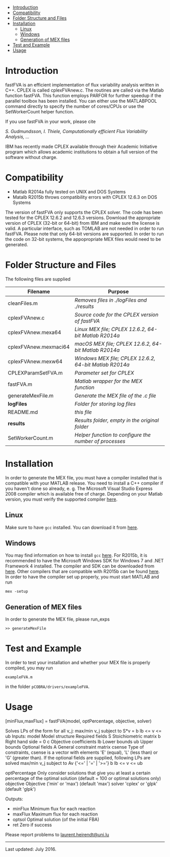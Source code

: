 <!-- MDTOC maxdepth:6 firsth1:1 numbering:0 flatten:0 bullets:1 updateOnSave:1 -->

- [Introduction](#introduction)   
- [Compatibility](#compatibility)   
- [Folder Structure and Files](#folder-structure-and-files)   
- [Installation](#installation)   
   - [Linux](#linux)   
   - [Windows](#windows)   
   - [Generation of MEX files](#generation-of-mex-files)   
- [Test and Example](#test-and-example)   
- [Usage](#usage)   

<!-- /MDTOC -->

Introduction
============

fastFVA is an efficient implementation of flux variability analysis written in C++.
CPLEX  is called cplexFVAnew.c. The routines are called via the Matlab function fastFVA. This function employs PARFOR for further speedup if the parallel toolbox has been installed. You can either use the MATLABPOOL command directly to specify the number of cores/CPUs
or use the SetWorkerCount helper function.

If you use fastFVA in your work, please cite

*S. Gudmundsson, I. Thiele, Computationally efficient Flux Variability Analysis, ...*

IBM has recently made CPLEX available through their Academic Initiative program
which allows academic institutions to obtain a full version of the software without charge.

Compatibility
============

- Matlab R2014a fully tested on UNIX and DOS Systems
- Matalb R2015b throws compatibility errors with CPLEX 12.6.3 on DOS Systems

The version of fastFVA only supports the CPLEX solver. The code has been tested for the CPLEX 12.6.2 and 12.6.3 versions. Download the appropriate version of CPLEX (32-bit or 64-bit) from IBM and make sure the license is valid. A particular interface, such as TOMLAB are not needed in order to run fastFVA. Please note that only 64-bit versions are supported. In order to run the code on 32-bit systems, the appopropriate MEX files would need to be generated.

Folder Structure and Files
==========================

The following files are supplied

| Filename               | Purpose                                                 |
| -----------------------|---------------------------------------------------------|
| cleanFiles.m           | *Removes files in ./logFiles and ./results*             |
| cplexFVAnew.c          | *Source code for the CPLEX version of fastFVA*          |
| cplexFVAnew.mexa64     | *Linux MEX file; CPLEX 12.6.2, 64-bit Matlab R2014a*    |
| cplexFVAnew.mexmaci64  | *macOS MEX file; CPLEX 12.6.2, 64-bit Matlab R2014a*    |
| cplexFVAnew.mexw64     | *Windows MEX file; CPLEX 12.6.2, 64-bit Matlab R2014a*  |
| CPLEXParamSetFVA.m     | *Parameter set for CPLEX*                               |
| fastFVA.m              | *Matlab wrapper for the MEX function*                  |
| generateMexFile.m      | *Generate the MEX file of the .c file*                  |
| **logFiles**           | *Folder for storing log files*                          |
| README.md              | *this file*                                             |
| **results**            | *Results folder, empty in the original folder*          |
| SetWorkerCount.m       | *Helper function to configure the number of processes*  |

Installation
============

In order to generate the MEX file, you must have a compiler installed that is compatible with your MATLAB release. You need to install a C++ compiler if you haven't done so already, e. g. The Microsoft Visual Studio Express 2008 compiler which is available free of charge. Depending on your Matlab version, you must verify the supported compiler [here](http://www.mathworks.com/support/compilers).

## Linux

Make sure to have `gcc` installed. You  can download it from [here](https://gcc.gnu.org/wiki/InstallingGCC).

## Windows

You may find information on how to install `gcc` [here](http://preshing.com/20141108/how-to-install-the-latest-gcc-on-windows/). For R2015b, it is recommended to have the Microsoft Windows SDK for Windows 7 and .NET Framework 4 installed. The compiler and SDK can be downloaded from [here](https://www.microsoft.com/en-us/download/details.aspx?id=8279). Other compilers that are compatible with R2015b can be found [here](http://www.mathworks.com/support/sysreq/files/SystemRequirements-Release2015b_SupportedCompilers.pdf). In order to have the compiler set up properly, you must start MATLAB and run
```
mex -setup
```
## Generation of MEX files

In order to generate the MEX file, please run_exps
```
>> generateMexFile
```

Test and Example
================

In order to test your installation and whether your MEX file is properly compiled, you may run
```
exampleFVA.m
```
in the folder `pCOBRA/drivers/exampleFVA`.

Usage
=====

 [minFlux,maxFlux] = fastFVA(model, optPercentage, objective, solver)

 Solves LPs of the form for all v_j: max/min v_j
                                     subject to S*v = b
                                     lb <= v <= ub
 Inputs:
   model             Model structure
     Required fields
       S            Stoichiometric matrix
       b            Right hand side = 0
       c            Objective coefficients
       lb           Lower bounds
       ub           Upper bounds
     Optional fields
       A            General constraint matrix
       csense       Type of constraints, csense is a vector with elements
                    'E' (equal), 'L' (less than) or 'G' (greater than).
     If the optional fields are supplied, following LPs are solved
                    max/min v_j
                    subject to Av {'<=' | '=' | '>='} b
                                lb <= v <= ub

   optPercentage    Only consider solutions that give you at least a certain
                    percentage of the optimal solution (default = 100
                    or optimal solutions only)
   objective        Objective ('min' or 'max') (default 'max')
   solver           'cplex' or 'glpk' (default 'glpk')

 Outputs:  
- minFlux   Minimum flux for each reaction  
- maxFlux   Maximum flux for each reaction  
- optsol    Optimal solution (of the initial FBA)  
- ret       Zero if success  


Please report problems to laurent.heirendt@uni.lu

---
Last updated: July 2016.
